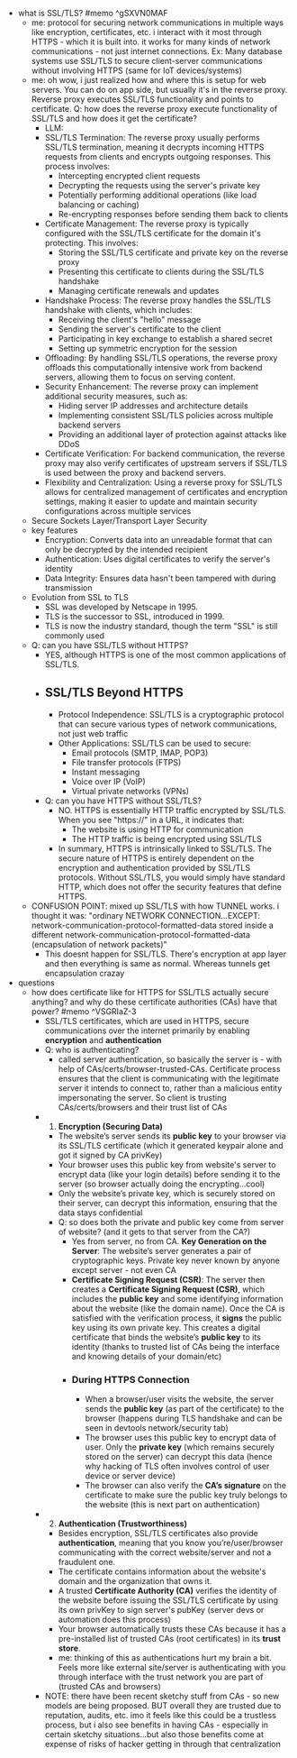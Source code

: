   * what is SSL/TLS? #memo ^gSXVN0MAF
    * me: protocol for securing network communications in multiple ways like encryption, certificates, etc. i interact with it most through HTTPS - which it is built into. it works for many kinds of network communications - not just internet connections. Ex: Many database systems use SSL/TLS to secure client-server communications without involving HTTPS (same for IoT devices/systems)
    * me: oh wow, i just realized how and where this is setup for web servers. You can do on app side, but usually it's in the reverse proxy. Reverse proxy executes SSL/TLS functionality and points to certificate. Q: how does the reverse proxy execute functionality of SSL/TLS and how does it get the certificate?
      * LLM: 
      * SSL/TLS Termination: The reverse proxy usually performs SSL/TLS termination, meaning it decrypts incoming HTTPS requests from clients and encrypts outgoing responses. This process involves:
        * Intercepting encrypted client requests
        * Decrypting the requests using the server's private key
        * Potentially performing additional operations (like load balancing or caching)
        * Re-encrypting responses before sending them back to clients
      * Certificate Management: The reverse proxy is typically configured with the SSL/TLS certificate for the domain it's protecting. This involves:
        * Storing the SSL/TLS certificate and private key on the reverse proxy
        * Presenting this certificate to clients during the SSL/TLS handshake
        * Managing certificate renewals and updates
      * Handshake Process: The reverse proxy handles the SSL/TLS handshake with clients, which includes:
        * Receiving the client's "hello" message
        * Sending the server's certificate to the client
        * Participating in key exchange to establish a shared secret
        * Setting up symmetric encryption for the session
      * Offloading: By handling SSL/TLS operations, the reverse proxy offloads this computationally intensive work from backend servers, allowing them to focus on serving content.
      * Security Enhancement: The reverse proxy can implement additional security measures, such as:
        * Hiding server IP addresses and architecture details
        * Implementing consistent SSL/TLS policies across multiple backend servers
        * Providing an additional layer of protection against attacks like DDoS
      * Certificate Verification: For backend communication, the reverse proxy may also verify certificates of upstream servers if SSL/TLS is used between the proxy and backend servers.
      * Flexibility and Centralization: Using a reverse proxy for SSL/TLS allows for centralized management of certificates and encryption settings, making it easier to update and maintain security configurations across multiple services
    * Secure Sockets Layer/Transport Layer Security
    * key features
      * Encryption: Converts data into an unreadable format that can only be decrypted by the intended recipient
      * Authentication: Uses digital certificates to verify the server's identity
      * Data Integrity: Ensures data hasn't been tampered with during transmission
    * Evolution from SSL to TLS
      * SSL was developed by Netscape in 1995.
      * TLS is the successor to SSL, introduced in 1999.
      * TLS is now the industry standard, though the term "SSL" is still commonly used
    * Q: can you have SSL/TLS without HTTPS?
      * YES, although HTTPS is one of the most common applications of SSL/TLS.
      * ## SSL/TLS Beyond HTTPS
        * Protocol Independence: SSL/TLS is a cryptographic protocol that can secure various types of network communications, not just web traffic
        * Other Applications: SSL/TLS can be used to secure:
          * Email protocols (SMTP, IMAP, POP3)
          * File transfer protocols (FTPS)
          * Instant messaging
          * Voice over IP (VoIP)
          * Virtual private networks (VPNs)
      * Q: can you have HTTPS without SSL/TLS?
        * NO. HTTPS is essentially HTTP traffic encrypted by SSL/TLS. When you see "https://" in a URL, it indicates that:
          * The website is using HTTP for communication
          * The HTTP traffic is being encrypted using SSL/TLS
        * In summary, HTTPS is intrinsically linked to SSL/TLS. The secure nature of HTTPS is entirely dependent on the encryption and authentication provided by SSL/TLS protocols. Without SSL/TLS, you would simply have standard HTTP, which does not offer the security features that define HTTPS.
    * CONFUSION POINT: mixed up SSL/TLS with how TUNNEL works. i thought it was: "ordinary NETWORK CONNECTION...EXCEPT: network-communication-protocol-formatted-data stored inside a different network-communication-protocol-formatted-data (encapsulation of network packets)" 
      * This doesnt happen for SSL/TLS. There's encryption at app layer and then everything is same as normal. Whereas tunnels get encapsulation crazay
  * questions
    * how does certificate like for HTTPS for SSL/TLS actually secure anything? and why do these certificate authorities (CAs) have that power? #memo ^VSGRIaZ-3
      * SSL/TLS certificates, which are used in HTTPS, secure communications over the internet primarily by enabling **encryption** and **authentication**
      * Q: who is authenticating?
        * called server authentication, so basically the server is - with help of CAs/certs/browser-trusted-CAs. Certificate process ensures that the client is communicating with the legitimate server it intends to connect to, rather than a malicious entity impersonating the server. So client is trusting CAs/certs/browsers and their trust list of CAs
      * 1. **Encryption (Securing Data)**
        * The website’s server sends its **public key** to your browser via its SSL/TLS certificate (which it generated keypair alone and got it signed by CA privKey)
        * Your browser uses this public key from website's server to encrypt data (like your login details) before sending it to the server (so browser actually doing the encrypting...cool)
        * Only the website’s private key, which is securely stored on their server, can decrypt this information, ensuring that the data stays confidential
        * Q: so does both the private and public key come from server of website? (and it gets to that server from the CA?)
          * Yes from server, no from CA. **Key Generation on the Server**: The website’s server generates a pair of cryptographic keys. Private key never known by anyone except server - not even CA
          * **Certificate Signing Request (CSR)**: The server then creates a **Certificate Signing Request (CSR)**, which includes the **public key** and some identifying information about the website (like the domain name). Once the CA is satisfied with the verification process, it **signs** the public key using its own private key. This creates a digital certificate that binds the website’s **public key** to its identity (thanks to trusted list of CAs being the interface and knowing details of your domain/etc)
          * ### During HTTPS Connection
            * When a browser/user visits the website, the server sends the **public key** (as part of the certificate) to the browser (happens during TLS handshake and can be seen in devtools network/security tab)
            * The browser uses this public key to encrypt data of user. Only the **private key** (which remains securely stored on the server) can decrypt this data (hence why hacking of TLS often involves control of user device or server device)
            * The browser can also verify the **CA’s signature** on the certificate to make sure the public key truly belongs to the website (this is next part on authentication)
      * 2. **Authentication (Trustworthiness)**
        * Besides encryption, SSL/TLS certificates also provide **authentication**, meaning that you know you’re/user/browser communicating with the correct website/server and not a fraudulent one.
        * The certificate contains information about the website's domain and the organization that owns it.
        * A trusted **Certificate Authority (CA)** verifies the identity of the website before issuing the SSL/TLS certificate by using its own privKey to sign server's pubKey (server devs or automation does this process)
        * Your browser automatically trusts these CAs because it has a pre-installed list of trusted CAs (root certificates) in its **trust store**.
        * me: thinking of this as authentications hurt my brain a bit. Feels more like external site/server is authenticating with you through interface with the trust network you are part of (trusted CAs and browsers)
      * NOTE: there have been recent sketchy stuff from CAs - so new models are being proposed. BUT overall they are trusted due to reputation, audits, etc. imo it feels like this could be a trustless process, but i also see benefits in having CAs - especially in certain sketchy situations...but also those benefits come at expense of risks of hacker getting in through that centralization